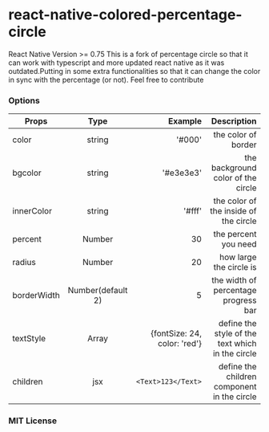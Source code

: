 # react-native-colored-percentage-circle

React Native Version >= 0.75
This is a fork of percentage circle so that it can work with typescript and more updated react native as it was outdated.Putting in some extra functionalities so that it can change the color in sync with the percentage (or not). Feel free to contribute

### Options

| Props       |       Type        |                      Example |                                      Description |
| ----------- | :---------------: | ---------------------------: | -----------------------------------------------: |
| color       |      string       |                       '#000' |                              the color of border |
| bgcolor     |      string       |                    '#e3e3e3' |               the background color of the circle |
| innerColor  |      string       |                       '#fff' |            the color of the inside of the circle |
| percent     |      Number       |                           30 |                             the percent you need |
| radius      |      Number       |                           20 |                          how large the circle is |
| borderWidth | Number(default 2) |                            5 |             the width of percentage progress bar |
| textStyle   |       Array       | {fontSize: 24, color: 'red'} | define the style of the text which in the circle |
| children    |        jsx        |           `<Text>123</Text>` |      define the children component in the circle |

### MIT License
